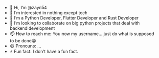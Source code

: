 - 👋 Hi, I’m @zayn54
- 👀 I’m interested in nothing except tech
- 🌱 I’m a Python Developer, Flutter Developer and Rust Developer
- 💞️ I’m looking to collaborate on big python projects that deal with backend development
- 📫 How to reach me: You now my username....just do what is supposed to be done😁
- 😄 Pronouns: ...
- ⚡ Fun fact: I don't have a fun fact.

<!---
zayn54/zayn54 is a ✨ special ✨ repository because its `README.md` (this file) appears on your GitHub profile.
You can click the Preview link to take a look at your changes.
--->

